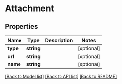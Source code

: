 # Attachment

## Properties
Name | Type | Description | Notes
------------ | ------------- | ------------- | -------------
**type** | **string** |  | [optional] 
**url** | **string** |  | [optional] 
**name** | **string** |  | [optional] 

[[Back to Model list]](../../README.md#documentation-for-models) [[Back to API list]](../../README.md#documentation-for-api-endpoints) [[Back to README]](../../README.md)

